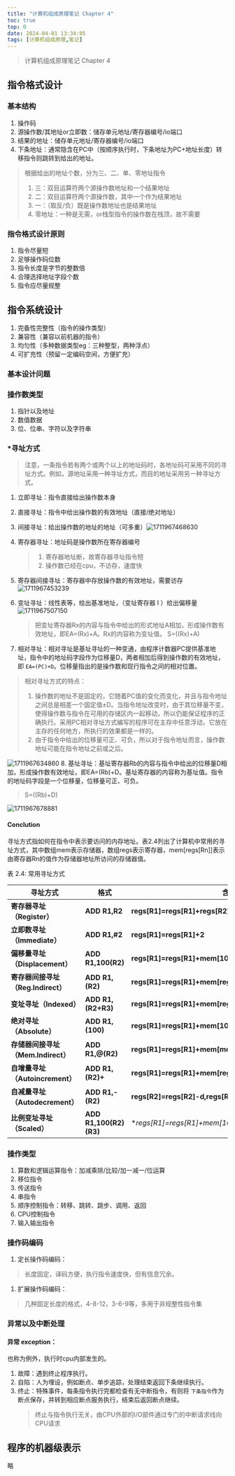 ```yaml
---
title: "计算机组成原理笔记 Chapter 4"
toc: true
top: 0
date: 2024-04-01 13:34:05
tags: [计算机组成原理,笔记]
---
```


> 计算机组成原理笔记
> Chapter 4

<!-- more -->

## 指令格式设计

### 基本结构

1. 操作码
2. 源操作数/其地址or立即数：储存单元地址/寄存器编号/io端口
3. 结果的地址：储存单元地址/寄存器编号/io端口
4. 下条地址：通常隐含在PC中（按顺序执行时，下条地址为PC+地址长度）转移指令则跳转到给出的地址。

> 根据给出的地址个数，分为三、二、单、零地址指令
>
> 1. 三：双目运算符两个源操作数地址和一个结果地址
> 2. 二：双目运算符两个源操作数，其中一个作为结果地址
> 3. 一：（取反/负）既是操作数地址也是结果地址
> 4. 零地址：一种是无需，or栈型指令的操作数在栈顶，故不需要

### 指令格式设计原则

1. 指令尽量短
2. 足够操作码位数
3. 指令长度是字节的整数倍
4. 合理选择地址字段个数
5. 指令应尽量规整

## 指令系统设计

1. 完备性完整性（指令的操作类型）
2. 兼容性（兼容以前机器的指令）
3. 均匀性（多种数据类型eg：三种整型，两种浮点）
4. 可扩充性（预留一定编码空间，方便扩充）

### 基本设计问题

### 操作数类型

1. 指针以及地址
2. 数值数据
3. 位、位串、字符以及字符串

### *寻址方式

> 注意，一条指令若有两个或两个以上的地址码时，各地址码可采用不同的寻址方式。例如，源地址采用一种寻址方式，而目的地址采用另一种寻址方式。

1. 立即寻址：指令直接给出操作数本身
2. 直接寻址：指令中给出操作数的有效地址（直接/绝对地址）
3. 间接寻址：给出操作数的地址的地址（可多重）![1711967468630](1711967468630.png)
4. 寄存器寻址：地址码是操作数所在寄存器编号

   > 1. 寄存器地址断，故寄存器寻址指令短
   > 2. 操作数已经在cpu，不访存，速度快
   >
5. 寄存器间接寻址：寄存器中存放操作数的有效地址，需要访存![1711967453239](1711967453239.png)
6. 变址寻址：线性表等，给出基准地址，（变址寄存器 I ）给出偏移量![1711967507150](1711967507150.png)

   > 把变址寄存器Rx的内容与指令中给出的形式地址A相加，形成操作数有效地址，即EA=(Rx)+A。Rx的内容称为变址值。
   > S=((Rx)+A)
   >
7. 相对寻址：相对寻址是基址寻址的一种变通，由程序计数器PC提供基准地址，指令中的地址码字段作为位移量D，两者相加后得到操作数的有效地址，即 `EA=(PC)+D`。位移量指出的是操作数和现行指令之间的相对位置。

> 相对寻址方式的特点：
>
> 1. 操作数的地址不是固定的，它随着PC值的变化而变化，并且与指令地址之间总是相差一个固定值±D。当指令地址改变时，由于其位移量不变，使得操作数与指令在可用的存储区内一起移动，所以仍能保证程序的正确执行。采用PC相对寻址方式编写的程序可在主存中任意浮动，它放在主存的任何地方，所执行的效果都是一样的。
> 2. 由于指令中给出的位移量可正、可负，所以对于指令地址而言，操作数地址可能在指令地址之前或之后。

![1711967634860](1711967634860.png)
8. 基址寻址：基址寄存器Rb的内容与指令中给出的位移量D相加，形成操作数有效地址，即EA=(Rb)+D。基址寄存器的内容称为基址值。指令的地址码字段是一个位移量，位移量可正、可负。

> S=((Rb)+D)

![1711967678881](1711967678881.png)

#### Conclution

寻址方式指如何在指令中表示要访问的内存地址。表2.4列出了计算机中常用的寻址方式，其中数组mem表示存储器，数组regs表示寄存器，mem[regs[Rn]]表示由寄存器Rn的值作为存储器地址所访问的存储器值。

表 2.4: 常用寻址方式

| **寻址方式**                       | **格式**               | **含义**                                                |
| ---------------------------------------- | ---------------------------- | ------------------------------------------------------------- |
| **寄存器寻址（Register）**         | **ADD R1,R2**          | **regs[R1]=regs[R1]+regs[R2]**                          |
| **立即数寻址（Immediate）**        | **ADD R1,#2**          | **regs[R1]=regs[R1]+2**                                 |
| **偏移量寻址（Displacement）**     | **ADD R1,100(R2)**     | **regs[R1]=regs[R1]+mem[100+regs[R2]]**                 |
| **寄存器间接寻址（Reg.Indirect）** | **ADD R1,(R2)**        | **regs[R1]=regs[R1]+mem[regs[R2]]**                     |
| **变址寻址（Indexed）**            | **ADD R1,(R2+R3)**     | **regs[R1]=regs[R1]+mem[regs[R2]+regs[R3]]**            |
| **绝对寻址（Absolute）**           | **ADD R1,(100)**       | **regs[R1]=regs[R1]+mem[100]**                          |
| **存储器间接寻址（Mem.Indirect）** | **ADD R1,@(R2)**       | **regs[R1]=regs[R1]+mem[mem[regs[R2]]]**                |
| **自增量寻址（Autoincrement）**    | **ADD R1,(R2)+**       | **regs[R1]=regs[R1]+mem[regs[R2]],regs[R2]=regs[R2]+d** |
| **自减量寻址（Autodecrement）**    | **ADD R1,-(R2)**       | **regs[R2]=regs[R2]-d,regs[R1]=regs[R1]+mem[regs[R2]]** |
| **比例变址寻址（Scaled）**         | **ADD R1,100(R2)(R3)** | **regs[R1]=regs[R1]+mem[100+regs[R2]+regs[R3]*d]**        |

### 操作类型

1. 算数和逻辑运算指令：加减乘除/比较/加一减一/位运算
2. 移位指令
3. 传送指令
4. 串指令
5. 顺序控制指令：转移、跳转、跳步、调用、返回
6. CPU控制指令
7. 输入输出指令

### 操作码编码

1. 定长操作码编码：

> 长度固定，译码方便，执行指令速度快，但有信息冗余。

1. 扩展操作码编码：

> 几种固定长度的格式，4-8-12，3-6-9等，多用于非规整性指令集

### 异常以及中断处理

#### 异常 exception：

也称为例外，执行时cpu内部发生的。

1. 故障：遇到终止程序执行。
2. 自陷：人为埋设，例如断点、单步追踪，处理结束返回下条继续执行。
3. 终止：特殊事件，每条指令执行完都检查有无中断指令，有则将 `下条指令`作为断点保存，并转到相应断点服务执行，结束后返回断点继续。
   > 终止与指令执行无关，由CPU外部的I/O部件通过专门的中断请求线向CPU请求
   >

## 程序的机器级表示

略
